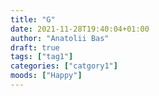 ```yaml
---
title: "G"
date: 2021-11-28T19:40:04+01:00
author: "Anatolii Bas"
draft: true
tags: ["tag1"]
categories: ["catgory1"]
moods: ["Happy"]
---
```


